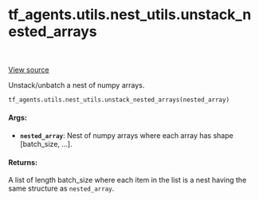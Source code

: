 <div itemscope itemtype="http://developers.google.com/ReferenceObject">
<meta itemprop="name" content="tf_agents.utils.nest_utils.unstack_nested_arrays" />
<meta itemprop="path" content="Stable" />
</div>

# tf_agents.utils.nest_utils.unstack_nested_arrays

<table class="tfo-notebook-buttons tfo-api" align="left">
</table>

<a target="_blank" href="https://github.com/tensorflow/agents/tree/master/tf_agents/utils/nest_utils.py">View
source</a>

Unstack/unbatch a nest of numpy arrays.

``` python
tf_agents.utils.nest_utils.unstack_nested_arrays(nested_array)
```

<!-- Placeholder for "Used in" -->

#### Args:

*   <b>`nested_array`</b>: Nest of numpy arrays where each array has shape
    [batch_size, ...].

#### Returns:

A list of length batch_size where each item in the list is a nest having the
same structure as `nested_array`.
